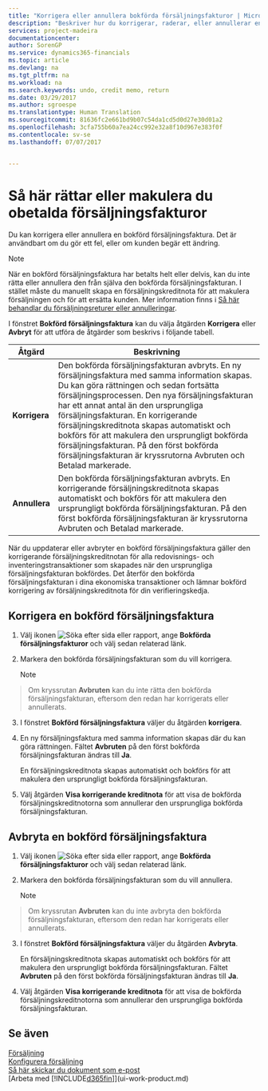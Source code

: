 ```yaml
---
title: "Korrigera eller annullera bokförda försäljningsfakturor | Microsoft Docs"
description: "Beskriver hur du korrigerar, raderar, eller annullerar en bokförd försäljningsfaktura och kopplar en försäljningskreditnota."
services: project-madeira
documentationcenter: 
author: SorenGP
ms.service: dynamics365-financials
ms.topic: article
ms.devlang: na
ms.tgt_pltfrm: na
ms.workload: na
ms.search.keywords: undo, credit memo, return
ms.date: 03/29/2017
ms.author: sgroespe
ms.translationtype: Human Translation
ms.sourcegitcommit: 81636fc2e661bd9b07c54da1cd5d0d27e30d01a2
ms.openlocfilehash: 3cfa755b60a7ea24cc992e32a8f10d967e383f0f
ms.contentlocale: sv-se
ms.lasthandoff: 07/07/2017


---
```

# <a name="how-to-correct-or-cancel-unpaid-sales-invoices"></a>Så här rättar eller makulera du obetalda försäljningsfakturor
Du kan korrigera eller annullera en bokförd försäljningsfaktura. Det är användbart om du gör ett fel, eller om kunden begär ett ändring.

> [!NOTE]  
>   När en bokförd försäljningsfaktura har betalts helt eller delvis, kan du inte rätta eller annullera den från själva den bokförda försäljningsfakturan. I stället måste du manuellt skapa en försäljningskreditnota för att makulera försäljningen och för att ersätta kunden. Mer information finns i [Så här behandlar du försäljningsreturer eller annulleringar](sales-how-process-sales-returns-cancellations.md).

I fönstret **Bokförd försäljningsfaktura** kan du välja åtgärden **Korrigera** eller **Avbryt** för att utföra de åtgärder som beskrivs i följande tabell.

| Åtgärd | Beskrivning |
| --- | --- |
| **Korrigera** |Den bokförda försäljningsfakturan avbryts. En ny försäljningsfaktura med samma information skapas. Du kan göra rättningen och sedan fortsätta försäljningsprocessen. Den nya försäljningsfakturan har ett annat antal än den ursprungliga försäljningsfakturan. En korrigerande försäljningskreditnota skapas automatiskt och bokförs för att makulera den ursprungligt bokförda försäljningsfakturan. På den först bokförda försäljningsfakturan är kryssrutorna Avbruten och Betalad markerade. |
| **Annullera** |Den bokförda försäljningsfakturan avbryts. En korrigerande försäljningskreditnota skapas automatiskt och bokförs för att makulera den ursprungligt bokförda försäljningsfakturan. På den först bokförda försäljningsfakturan är kryssrutorna Avbruten och Betalad markerade. |

När du uppdaterar eller avbryter en bokförd försäljningsfaktura gäller den korrigerande försäljningskreditnotan för alla redovisnings- och inventeringstransaktioner som skapades när den ursprungliga försäljningsfakturan bokfördes. Det återför den bokförda försäljningsfakturan i dina ekonomiska transaktioner och lämnar bokförd korrigering av försäljningskreditnota för din verifieringskedja.

## <a name="to-correct-a-posted-sales-invoice"></a>Korrigera en bokförd försäljningsfaktura
1. Välj ikonen ![Söka efter sida eller rapport](media/ui-search/search_small.png "ikonen Söka efter sida eller rapport"), ange **Bokförda försäljningsfakturor** och välj sedan relaterad länk.  
2. Markera den bokförda försäljningsfakturan som du vill korrigera.

    > [!NOTE]  
>   Om kryssrutan **Avbruten** kan du inte rätta den bokförda försäljningsfakturan, eftersom den redan har korrigerats eller annullerats.
3. I fönstret **Bokförd försäljningsfaktura** väljer du åtgärden **korrigera**.  
4. En ny försäljningsfaktura med samma information skapas där du kan göra rättningen. Fältet **Avbruten** på den först bokförda försäljningsfakturan ändras till **Ja**.

    En försäljningskreditnota skapas automatiskt och bokförs för att makulera den ursprungligt bokförda försäljningsfakturan.
5. Välj åtgärden **Visa korrigerande kreditnota** för att visa de bokförda försäljningskreditnotorna som annullerar den ursprungliga bokförda försäljningsfakturan.

## <a name="to-cancel-a-posted-sales-invoice"></a>Avbryta en bokförd försäljningsfaktura
1. Välj ikonen ![Söka efter sida eller rapport](media/ui-search/search_small.png "ikonen Söka efter sida eller rapport"), ange **Bokförda försäljningsfakturor** och välj sedan relaterad länk.  
2. Markera den bokförda försäljningsfakturan som du vill annullera.

    > [!NOTE]  
>   Om kryssrutan **Avbruten** kan du inte avbryta den bokförda försäljningsfakturan, eftersom den redan har korrigerats eller annullerats.
3. I fönstret **Bokförd försäljningsfaktura** väljer du åtgärden **Avbryta**.

    En försäljningskreditnota skapas automatiskt och bokförs för att makulera den ursprungligt bokförda försäljningsfakturan. Fältet **Avbruten** på den först bokförda försäljningsfakturan ändras till **Ja**.
4. Välj åtgärden **Visa korrigerande kreditnota** för att visa de bokförda försäljningskreditnotorna som annullerar den ursprungliga bokförda försäljningsfakturan.

## <a name="see-also"></a>Se även
[Försäljning](sales-manage-sales.md)  
[Konfigurera försäljning](sales-setup-sales.md)  
[Så här skickar du dokument som e-post](ui-how-send-documents-email.md)  
[Arbeta med [!INCLUDE[d365fin](includes/d365fin_md.md)]](ui-work-product.md)


